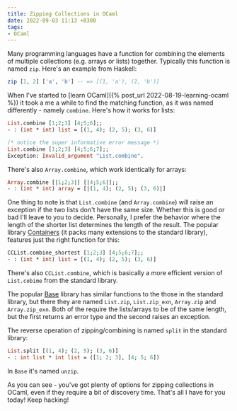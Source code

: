 ```yaml
---
title: Zipping Collections in OCaml
date: 2022-09-03 11:13 +0300
tags:
- OCaml
---
```


Many programming languages have a function for combining the elements of multiple collections (e.g. arrays or lists) together. Typically this function is named `zip`. Here's an example from Haskell:

``` haskell
zip [1, 2] ['a', 'b'] -- => [(1, 'a'), (2, 'b')]
```

When I've started to [learn OCaml]({% post_url 2022-08-19-learning-ocaml %}) it took a me a while to find the matching function, as it was named differently - namely `combine`. Here's how it works for lists:

``` ocaml
List.combine [1;2;3] [4;5;6];;
- : (int * int) list = [(1, 4); (2, 5); (3, 6)]

(* notice the super informative error message *)
List.combine [1;2;3] [4;5;6;7];;
Exception: Invalid_argument "List.combine".
```

There's also `Array.combine`, which work identically for arrays:

``` ocaml
Array.combine [|1;2;3|] [|4;5;6|];;
- : (int * int) array = [|(1, 4); (2, 5); (3, 6)|]
```

One thing to note is that `List.combine` (and `Array.combine`) will raise an exception if the two lists don't have the same size. Whether this is good or bad I'll leave to you to decide. Personally, I prefer the behavior where the length of the shorter list determines the length of the result. The popular library [Containers](https://github.com/c-cube/ocaml-containers) (it packs many extensions to the standard library), features just the right function for this:

``` ocaml
CCList.combine_shortest [1;2;3] [4;5;6;7];;
- : (int * int) list = [(1, 4); (2, 5); (3, 6)]
```

There's also `CCList.combine`, which is basically a more efficient version of `List.cobime` from the standard library.

The popular [Base](https://opensource.janestreet.com/base/) library has similar functions to the those in the standard library, but there they are named `List.zip`, `List.zip_exn`, `Array.zip` and `Array.zip_exn`. Both of the require the lists/arrays to be of the same length, but the first returns an error type and the second raises an exception.

The reverse operation of zipping/combining is named `split` in the standard library:

``` ocaml
List.split [(1, 4); (2, 5); (3, 6)]
- : int list * int list = ([1; 2; 3], [4; 5; 6])
```

In `Base` it's named `unzip`.

As you can see - you've got plenty of options for zipping collections in OCaml, even if they require a bit of discovery time. That's all I have for you today! Keep hacking!
